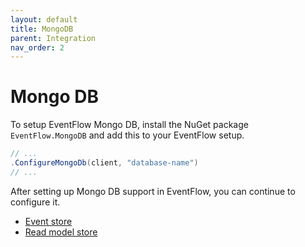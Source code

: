 ```yaml
---
layout: default
title: MongoDB
parent: Integration
nav_order: 2
---
```


Mongo DB
========

To setup EventFlow Mongo DB, install the NuGet package `EventFlow.MongoDB` and add this to your EventFlow setup.

```csharp
// ...
.ConfigureMongoDb(client, "database-name")
// ...
```

After setting up Mongo DB support in EventFlow, you can continue to configure it.

- [Event store](event-stores.md#mongo-db)
- [Read model store](read-stores.md#mongo-db)
